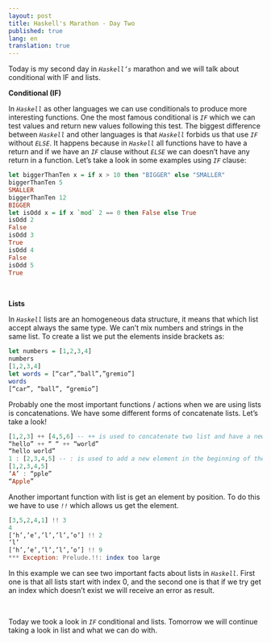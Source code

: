 ```yaml
---
layout: post
title: Haskell's Marathon - Day Two
published: true
lang: en
translation: true
---
```


Today is my second day in *`Haskell’s`* marathon and we will talk about conditional with IF and lists.


**Conditional (IF)**

In *`Haskell`* as other languages we can use conditionals to produce more interesting functions. One the most famous conditional is *`IF`* which we can test values and return new values following this test. The biggest difference between *`Haskell`* and other languages is that *`Haskell`* forbids us that use *`IF`* without *`ELSE`*. It happens because in *`Haskell`* all functions have to have a return and if we have an *`IF`* clause without *`ELSE`* we can doesn’t have any return in a function.
Let’s take a look in some examples using *`IF`* clause:
<!--more-->
```haskell
let biggerThanTen x = if x > 10 then "BIGGER" else "SMALLER"
biggerThanTen 5
SMALLER
biggerThanTen 12
BIGGER
let isOdd x = if x `mod` 2 == 0 then False else True
isOdd 2
False
isOdd 3
True
isOdd 4
False
isOdd 5
True
```
<br />

**Lists**

In *`Haskell`* lists are an homogeneous data structure, it means that which list accept always the same type. We can’t mix numbers and strings in the same list.
To create a list we put the elements inside brackets as:
```haskell
let numbers = [1,2,3,4]
numbers
[1,2,3,4]
let words = [“car”,”ball”,”gremio”]
words
[“car”, “ball”, “gremio”]
```
Probably one the most important functions / actions when we are using lists is concatenations. We have some different forms of concatenate lists.
Let’s take a look!
```haskell
[1,2,3] ++ [4,5,6] -- ++ is used to concatenate two list and have a new list from this union
“hello” ++ “ “ ++ “world”
“hello world”
1 : [2,3,4,5] -- : is used to add a new element in the beginning of the list 
[1,2,3,4,5]
‘A’ : “pple”
“Apple”
```

Another important function with list is get an element by position. To do this we have to use *`!!`* which allows us get the element.
```haskell
[3,5,2,4,1] !! 3
4
[‘h’,’e’,’l’,’l’,’o’] !! 2
‘l’
[‘h’,’e’,’l’,’l’,’o’] !! 9
*** Exception: Prelude.!!: index too large
```
In this example we can see two important facts about lists in *`Haskell`*. First one is that all lists start with index 0, and the second one is that if we try get an index which doesn’t exist we will receive an error as result.

<br />

Today we took a look in *`IF`* conditional and lists. Tomorrow we will continue taking a look in list and what we can do with.
